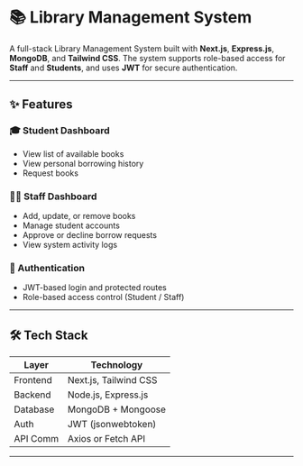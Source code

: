 # 📚 Library Management System

A full-stack Library Management System built with **Next.js**, **Express.js**, **MongoDB**, and **Tailwind CSS**. The system supports role-based access for **Staff** and **Students**, and uses **JWT** for secure authentication.

---

## ✨ Features

### 🎓 Student Dashboard
- View list of available books
- View personal borrowing history
- Request books

### 🧑‍🏫 Staff Dashboard
- Add, update, or remove books
- Manage student accounts
- Approve or decline borrow requests
- View system activity logs 

### 🔐 Authentication
- JWT-based login and protected routes
- Role-based access control (Student / Staff)

---

## 🛠️ Tech Stack

| Layer      | Technology               |
|------------|--------------------------|
| Frontend   | Next.js, Tailwind CSS    |
| Backend    | Node.js, Express.js      |
| Database   | MongoDB + Mongoose       |
| Auth       | JWT (jsonwebtoken)       |
| API Comm   | Axios or Fetch API       |

---
